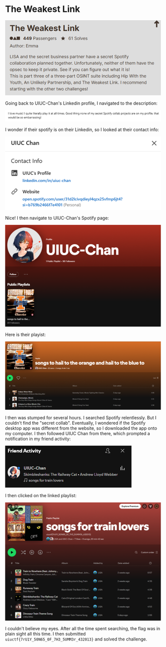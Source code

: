 # The Weakest Link

![](../images/the-weakest-link-part-1.png)

Going back to UIUC-Chan's Linkedin profile, I navigated to the description:

![](../images/the-weakest-link-part-2.png)

I wonder if their spotify is on their Linkedin, so I looked at their contact info:

![](../images/the-weakest-link-part-3.png)

Nice! I then navigate to UIUC-Chan's Spotify page:

![](../images/the-weakest-link-part-4.png)

Here is their playist:

![](../images/the-weakest-link-part-5.png)

I then was stumped for several hours. I searched Spotify relentlessly. But I couldn't find the "secret collab". Eventually, I wondered if the Spotify desktop app was different from the website, so I downloaded the app onto my computer. I then followed UIUC Chan from there, which prompted a notification in my friend activity:

![](../images/the-weakest-link-part-6.png)

I then clicked on the linked playlist:

![](../images/the-weakest-link-part-7.png)

I couldn't believe my eyes. After all the time spent searching, the flag was in plain sight all this time. I then submitted `uiuctf{7rU1Y_50N65_0F_7H3_5UMM3r_432013}` and solved the challenge.





